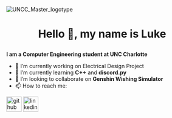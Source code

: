 ![UNCC_Master_logotype](https://user-images.githubusercontent.com/93800822/220252085-08752179-02e9-4edf-8d16-fde3b6249ab1.png)
# <p align=center> Hello 👋, my name is Luke </p>
**I am a Computer Engineering student at UNC Charlotte**

- 🔭 I’m currently working on Electrical Design Project 
- 🌱 I’m currently learning **C++** and **discord.py** 
- 👯 I’m looking to collaborate on **Genshin Wishing Simulator** 
- 📫 How to reach me:  

[<img src='https://cdn.jsdelivr.net/npm/simple-icons@3.0.1/icons/github.svg' alt='github' height='40'>](https://github.com/apotatoa)  [<img src='https://user-images.githubusercontent.com/93800822/222635304-b43e8fbb-c3b2-4fea-a52f-5b700bcda8ca.png' alt='linkedin' height='40'>](https://www.linkedin.com/in/lsbityak/)  


